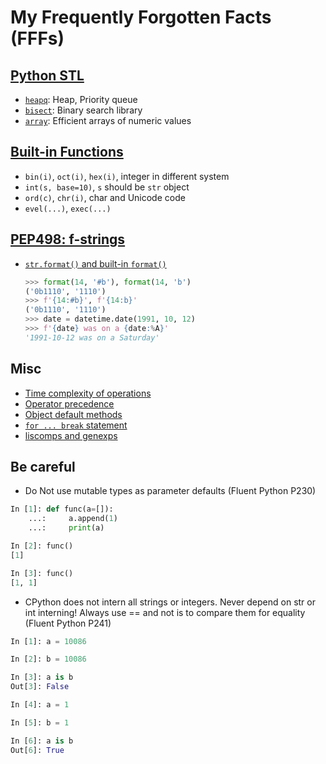 # My Frequently Forgotten Facts (FFFs)

## [Python STL](https://docs.python.org/3/library/index.html)

* [`heapq`](https://docs.python.org/3/library/heapq.html): Heap, Priority queue
* [`bisect`](https://docs.python.org/3/library/bisect.html): Binary search library
* [`array`](https://docs.python.org/3/library/array.html): Efficient arrays of numeric values

## [Built-in Functions](https://docs.python.org/3/library/functions.html)

* `bin(i)`, `oct(i)`, `hex(i)`, integer in different system
* `int(s, base=10)`, `s` should be `str` object
* `ord(c)`, `chr(i)`, char and Unicode code
* `evel(...)`, `exec(...)`

## [PEP498: f-strings](https://www.python.org/dev/peps/pep-0498/)

* [`str.format()` and built-in `format()`](https://docs.python.org/3/library/string.html#formatspec)

  ```python
  >>> format(14, '#b'), format(14, 'b')
  ('0b1110', '1110')
  >>> f'{14:#b}', f'{14:b}'
  ('0b1110', '1110')
  >>> date = datetime.date(1991, 10, 12)
  >>> f'{date} was on a {date:%A}'
  '1991-10-12 was on a Saturday'
  ```

## Misc

* [Time complexity of operations](https://wiki.python.org/moin/TimeComplexity)
* [Operator precedence](https://docs.python.org/3/reference/expressions.html#operator-precedence)
* [Object default methods](https://docs.python.org/3/reference/datamodel.html#basic-customization)
* [`for ... break` statement](https://docs.python.org/3/tutorial/controlflow.html#break-and-continue-statements-and-else-clauses-on-loops)
* [liscomps and genexps](https://docs.python-guide.org/writing/style/#short-ways-to-manipulate-lists)

## Be careful

* Do Not use mutable types as parameter defaults (Fluent Python P230)

```python
In [1]: def func(a=[]):
    ...:     a.append(1)
    ...:     print(a)

In [2]: func()
[1]

In [3]: func()
[1, 1]
```

* CPython does not intern all strings or integers. Never depend on str or int interning! Always use == and not is to compare them for equality (Fluent Python P241)

```python
In [1]: a = 10086

In [2]: b = 10086

In [3]: a is b
Out[3]: False

In [4]: a = 1

In [5]: b = 1

In [6]: a is b
Out[6]: True
```

